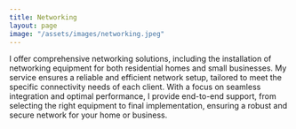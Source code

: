 ```yaml
---
title: Networking
layout: page
image: "/assets/images/networking.jpeg"
---
```


I offer comprehensive networking solutions, including the installation of networking equipment for both residential homes and small businesses. My service ensures a reliable and efficient network setup, tailored to meet the specific connectivity needs of each client. With a focus on seamless integration and optimal performance, I provide end-to-end support, from selecting the right equipment to final implementation, ensuring a robust and secure network for your home or business.